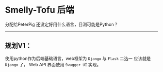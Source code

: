 # Smelly-Tofu 后端


分配给PeterPig
还没定好用什么语言，目测可能是Python？

---

## 规划V1：

使用python作为后端基础语言，web框架为 `Django` 与 `Flask` 二选一
应该就是 `Django` 了， Web API 界面使用 `Swagger UI` 实现。